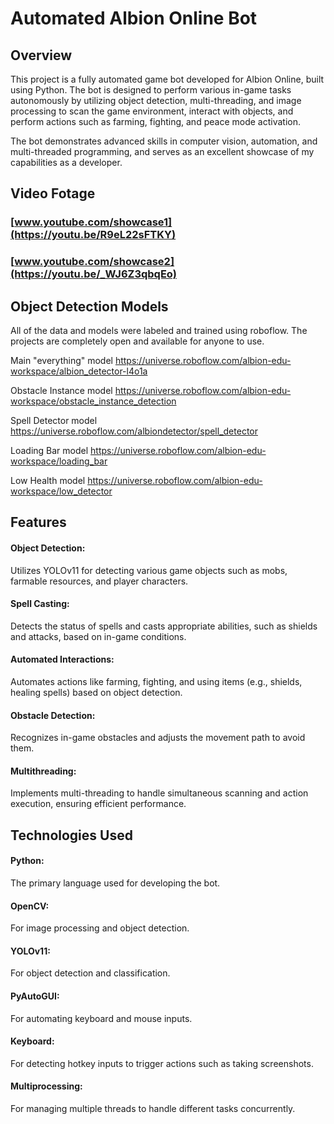 # Automated Albion Online Bot
## Overview
This project is a fully automated game bot developed for Albion Online, built using Python. The bot is designed to perform various in-game tasks autonomously by utilizing object detection, multi-threading, and image processing to scan the game environment, interact with objects, and perform actions such as farming, fighting, and peace mode activation.


The bot demonstrates advanced skills in computer vision, automation, and multi-threaded programming, and serves as an excellent showcase of my capabilities as a developer.

## Video Fotage

### [www.youtube.com/showcase1](https://youtu.be/R9eL22sFTKY)
### [www.youtube.com/showcase2](https://youtu.be/_WJ6Z3qbqEo)

## Object Detection Models
All of the data and models were labeled and trained using roboflow. The projects are completely open and available for anyone to use.  


Main "everything" model https://universe.roboflow.com/albion-edu-workspace/albion_detector-l4o1a


Obstacle Instance model https://universe.roboflow.com/albion-edu-workspace/obstacle_instance_detection


Spell Detector model https://universe.roboflow.com/albiondetector/spell_detector


Loading Bar model https://universe.roboflow.com/albion-edu-workspace/loading_bar


Low Health model https://universe.roboflow.com/albion-edu-workspace/low_detector

## Features
#### Object Detection: 
Utilizes YOLOv11 for detecting various game objects such as mobs, farmable resources, and player characters.
#### Spell Casting:
Detects the status of spells and casts appropriate abilities, such as shields and attacks, based on in-game conditions.
#### Automated Interactions:
Automates actions like farming, fighting, and using items (e.g., shields, healing spells) based on object detection.
#### Obstacle Detection: 
Recognizes in-game obstacles and adjusts the movement path to avoid them.
#### Multithreading: 
Implements multi-threading to handle simultaneous scanning and action execution, ensuring efficient performance.

## Technologies Used
#### Python: 
The primary language used for developing the bot.
#### OpenCV: 
For image processing and object detection.
#### YOLOv11: 
For object detection and classification.
#### PyAutoGUI: 
For automating keyboard and mouse inputs.
#### Keyboard: 
For detecting hotkey inputs to trigger actions such as taking screenshots.
#### Multiprocessing:
For managing multiple threads to handle different tasks concurrently.
